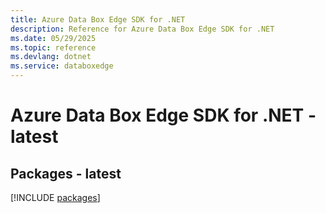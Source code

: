```yaml
---
title: Azure Data Box Edge SDK for .NET
description: Reference for Azure Data Box Edge SDK for .NET
ms.date: 05/29/2025
ms.topic: reference
ms.devlang: dotnet
ms.service: databoxedge
---
```

# Azure Data Box Edge SDK for .NET - latest
## Packages - latest
[!INCLUDE [packages](data-box-edge-index.md)]